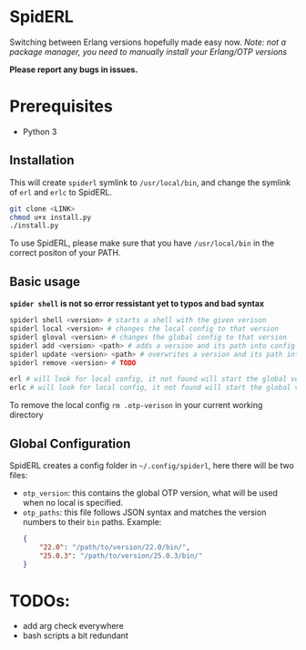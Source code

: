 # SpidERL
Switching between Erlang versions hopefully made easy now.
_Note: not a package manager, you need to manually install your Erlang/OTP versions_

**Please report any bugs in issues.**

# Prerequisites
- Python 3

## Installation

This will create `spiderl` symlink to `/usr/local/bin`, and change the symlink of `erl` and `erlc` to SpidERL.

```sh
git clone <LINK>
chmod u+x install.py
./install.py
```

To use SpidERL, please make sure that you have `/usr/local/bin` in the correct positon of your PATH.

## Basic usage
**`spider shell` is not so error ressistant yet to typos and bad syntax**
```sh
spiderl shell <version> # starts a shell with the given verison
spiderl local <version> # changes the local config to that version
spiderl gloval <version> # changes the global config to that version
spiderl add <version> <path> # adds a version and its path into config
spiderl update <version> <path> # overwrites a version and its path into config
spiderl remove <version> # TODO
```

```sh
erl # will look for local config, it not found will start the global version
erlc # will look for local config, it not found will start the global version
```

To remove the local config `rm .otp-verison` in your current working directory


## Global Configuration
SpidERL creates a config folder in `~/.config/spiderl`, here there will be two files:
- `otp_version`: this contains the global OTP version, what will be used when no local is specified.
- `otp_paths`: this file follows JSON syntax and matches the version numbers to their `bin` paths. Example:
    ```json
    {
        "22.0": "/path/to/version/22.0/bin/",
        "25.0.3": "/path/to/version/25.0.3/bin/"
    }
    ```

# TODOs:
- add arg check everywhere
- bash scripts a bit redundant
